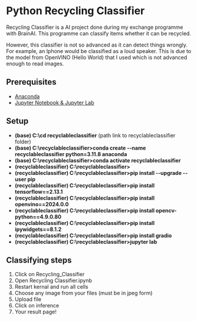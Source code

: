 # Python Recycling Classifier

Recycling Classifier is a AI project done during my exchange programme with BrainAI. This programme can classify items whether it can be recycled.

However, this classifier is not so advanced as it can detect things wrongly. For example, an Iphone would be classified as a loud speaker. This is due to the model from OpenVINO (Hello World) that I used which is not advanced enough to read images.

## Prerequisites

- [Anaconda](https://docs.anaconda.com/free/anaconda/install/index.html)
- [Jupyter Notebook & Jupyter Lab](https://jupyter.org/install)

## Setup

- **(base) C:\cd recyclableclassifier** (path link to recyclableclassifier folder)
- **(base) C:\recyclableclassifier>conda create --name recyclableclassifier python=3.11.8 anaconda**
- **(base) C:\recyclableclassifier>conda activate recyclableclassifier**
- **(recyclableclassifier) C:\recyclableclassifier>**
- **(recyclableclassifier) C:\recyclableclassifier>pip install --upgrade --user pip**
- **(recyclableclassifier) C:\recyclableclassifier>pip install tensorflow==2.13.1**
- **(recyclableclassifier) C:\recyclableclassifier>pip install openvino==2024.0.0**
- **(recyclableclassifier) C:\recyclableclassifier>pip install opencv-python==4.9.0.80**
- **(recyclableclassifier) C:\recyclableclassifier>pip install ipywidgets==8.1.2**
- **(recyclableclassifier) C:\recyclableclassifier>pip install gradio**
- **(recyclableclassifier) C:\recyclableclassifier>jupyter lab**

## Classifying steps

1. Click on Recycling_Classifier
2. Open Recycling Classifier.ipynb
3. Restart kernal and run all cells
4. Choose any image from your files (must be in jpeg form)
5. Upload file
6. Click on inference
7. Your result page!
